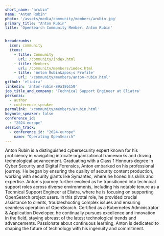 ```yaml
---
short_name: "arubin"
name: "Anton Rubin"
photo: '/assets/media/community/members/arubin.jpg'
primary_title: "Anton Rubin"
title: 'OpenSearch Community Member: Anton Rubin'


breadcrumbs:
  icon: community
  items:
    - title: Community
      url: /community/index.html
    - title: Members
      url: /community/members/index.html
    - title: 'Anton Rubin&apos;s Profile'
      url: '/community/members/anton-rubin.html'
github: 'eliatra'
linkedin: 'anton-rubin-89a186150'
job_title_and_company: 'Technical Support Engineer at Eliatra'
personas:
  - author
  - conference_speaker
permalink: '/community/members/arubin.html'
keynote_speaker: false
conference_id: 
  - "2024-europe"
session_track: 
  - conference_id: "2024-europe"
    name: "Operating OpenSearch"
---
```

Anton Rubin is a distinguished cybersecurity expert known for his proficiency in navigating intricate organizational frameworks and driving technological advancement. Graduating with a Class 1 Honours degree in Cyber Security and Digital Forensics, Anton embarked on his professional journey. He began by ensuring the quality of security content production, working with security giants like Symantec, where he honed his skills and expertise. Anton's journey further evolved as he transitioned into technical support roles across diverse environments, including his notable tenure as a Technical Support Engineer at Eliatra, where he is focusing on supporting OpenSearch project users. In this pivotal role, he provided crucial assistance to clients, troubleshooting complex issues and ensuring seamless operation of OpenSearch. Certified as a Kubernetes Administrator & Application Developer, he continually pursues excellence and innovation in the field, staying abreast of the latest technological trends and advancements. Passionate about continuous learning, Anton is dedicated to shaping the future of technology with his ingenuity and commitment.